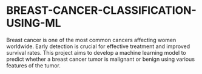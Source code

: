 # BREAST-CANCER-CLASSIFICATION-USING-ML
Breast cancer is one of the most common cancers affecting women worldwide. Early detection is crucial for effective treatment and improved survival rates. This project aims to develop a machine learning model to predict whether a breast cancer tumor is malignant or benign using various features of the tumor.
